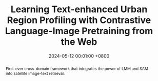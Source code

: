 ---
title:          "Learning Text-enhanced Urban Region Profiling with Contrastive Language-Image Pretraining from the Web"
date:           2024-05-12 00:01:00 +0800
selected:       true
pub:            "ACM International Conference on Multimedia (ACM MM)"
# pub_pre:        "Submitted to "
# pub_post:       'Under review.'
# pub_last:       ' <span class="badge badge-pill badge-publication badge-success">Spotlight</span>'
pub_date:       "2024"

abstract: >-
  First-ever cross-domain framework that integrates the power of LMM and SAM into satellite image-text retrieval.
cover:          /assets/images/covers/UrbanCLIP.png
authors:
  - Yibo Yan
  - Haomin Wen
  - Siru Zhong
  - Wei Chen
  - Haodong Chen
  - Qingsong Wen
  - Roger Zimmermann
  - Yuxuan Liang

links:
  Paper: https://arxiv.org/pdf/2310.18340.pdf
---